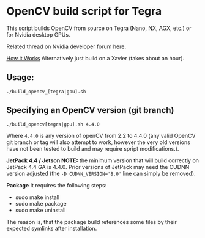 # OpenCV build script for Tegra

This script builds OpenCV from source on Tegra (Nano, NX, AGX, etc.) or for Nvidia desktop GPUs.

Related thread on Nvidia developer forum 
[here](https://devtalk.nvidia.com/default/topic/1051133/jetson-nano/opencv-build-script/).

[How it Works](https://wiki.debian.org/QemuUserEmulation)
Alternatively just build on a Xavier (takes about an hour).

## Usage:
```shell
./build_opencv_[tegra|gpu].sh
```

## Specifying an OpenCV version (git branch)
```shell
./build_opencv[tegra|gpu].sh 4.4.0
```

Where `4.4.0` is any version of openCV from 2.2 to 4.4.0
(any valid OpenCV git branch or tag will also attempt to work, however the very old versions have not been tested to build and may require spript modifications.).

**JetPack 4.4 / Jetson NOTE:** the minimum version that will build correctly on JetPack 4.4 GA is 4.4.0. Prior versions of JetPack may need the CUDNN version adjusted (the `-D CUDNN_VERSION='8.0'` line can simply be removed).

**Package**
It requires the following steps:
- sudo make install
- sudo make package
- sudo make uninstall

The reason is, that the package build references some files by their expected symlinks after installation.
